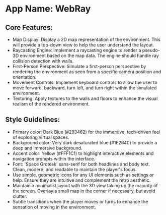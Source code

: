 # **App Name**: WebRay

## Core Features:

- Map Display: Display a 2D map representation of the environment. This will provide a top-down view to help the user understand the layout.
- Raycasting Engine: Implement a raycasting engine to render a pseudo-3D environment based on the map data. The engine should handle ray collision detection with walls.
- First-Person Perspective: Simulate a first-person perspective by rendering the environment as seen from a specific camera position and orientation.
- Movement Controls: Implement keyboard controls to allow the user to move forward, backward, turn left, and turn right within the simulated environment.
- Texturing: Apply textures to the walls and floors to enhance the visual realism of the rendered environment.

## Style Guidelines:

- Primary color: Dark Blue (#293462) for the immersive, tech-driven feel of exploring virtual spaces.
- Background color: Very dark desaturated blue (#1E2640) to provide a deep and immersive background.
- Accent color: Yellow (#FFF1C1) to highlight interactive elements and navigation prompts within the interface.
- Font: 'Space Grotesk' sans-serif for both headlines and body text. Clean, modern, and readable to maintain the player's focus.
- Use simple, geometric icons for any UI elements such as settings or help. Ensure they are intuitive and complement the retro aesthetic.
- Maintain a minimalist layout with the 3D view taking up the majority of the screen. Overlay a small map in the corner if necessary, but avoid clutter.
- Subtle transitions when the player moves or turns to enhance the sensation of moving in the environment.